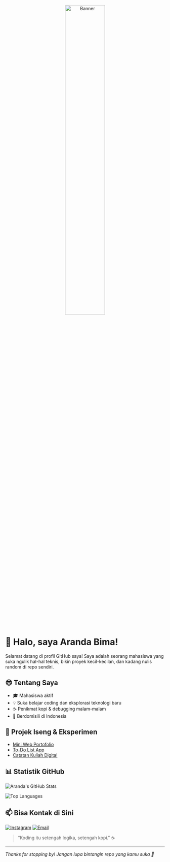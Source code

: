 <!-- Banner -->
<p align="center">
  <img src="https://github.com/arandabima/arandabima/raw/main/wallpaperflare.com_wallpaper%20(2).jpg" alt="Banner" width="50%" />
</p>


# 👋 Halo, saya Aranda Bima!

Selamat datang di profil GitHub saya! Saya adalah seorang mahasiswa yang suka ngulik hal-hal teknis, bikin proyek kecil-kecilan, dan kadang nulis random di repo sendiri.

## 😎 Tentang Saya
- 🎓 Mahasiswa aktif
- 💡 Suka belajar coding dan eksplorasi teknologi baru
- ☕ Penikmat kopi & debugging malam-malam
- 📍 Berdomisili di Indonesia

## 🚀 Projek Iseng & Eksperimen
- [Mini Web Portofolio](https://github.com/arandabima/web-portofolio)
- [To-Do List App](https://github.com/arandabima/todo-app)
- [Catatan Kuliah Digital](https://github.com/arandabima/notes-digital)

## 📊 Statistik GitHub
![Aranda's GitHub Stats](https://github-readme-stats.vercel.app/api?username=arandabima&show_icons=true&theme=tokyonight)

![Top Languages](https://github-readme-stats.vercel.app/api/top-langs/?username=arandabima&layout=compact&theme=tokyonight)

## 📫 Bisa Kontak di Sini
[![Instagram](https://img.shields.io/badge/-@arandabima-E4405F?style=flat&logo=instagram&logoColor=white)](https://www.instagram.com/arandabima_/)
[![Email](https://img.shields.io/badge/-Email-0078D4?style=flat&logo=gmail&logoColor=white)](mailto:arandabimantara100@gmail.com)

> “Koding itu setengah logika, setengah kopi.” ☕

---

_Thanks for stopping by! Jangan lupa bintangin repo yang kamu suka 🌟_

